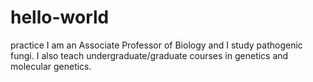 # hello-world
practice
I am an Associate Professor of Biology and I study pathogenic fungi. I also teach undergraduate/graduate courses in genetics and molecular genetics.
